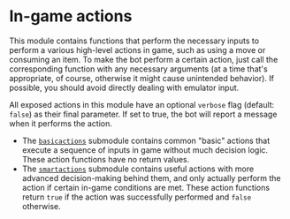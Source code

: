 # In-game actions

This module contains functions that perform the necessary inputs to perform a various high-level actions in game, such as using a move or consuming an item. To make the bot perform a certain action, just call the corresponding function with any necessary arguments (at a time that's appropriate, of course, otherwise it might cause unintended behavior). If possible, you should avoid directly dealing with emulator input.

All exposed actions in this module have an optional `verbose` flag (default: `false`) as their final parameter. If set to true, the bot will report a message when it performs the action.

- The [`basicactions`](basicactions.lua) submodule contains common "basic" actions that execute a sequence of inputs in game without much decision logic. These action functions have no return values.
- The [`smartactions`](smartactions.lua) submodule contains useful actions with more advanced decision-making behind them, and only actually perform the action if certain in-game conditions are met. These action functions return `true` if the action was successfully performed and `false` otherwise.